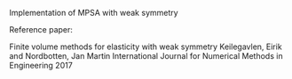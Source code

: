 
Implementation of MPSA with weak symmetry

Reference paper:

Finite volume methods for elasticity with weak symmetry
Keilegavlen, Eirik and Nordbotten, Jan Martin
International Journal for Numerical Methods in Engineering
2017

